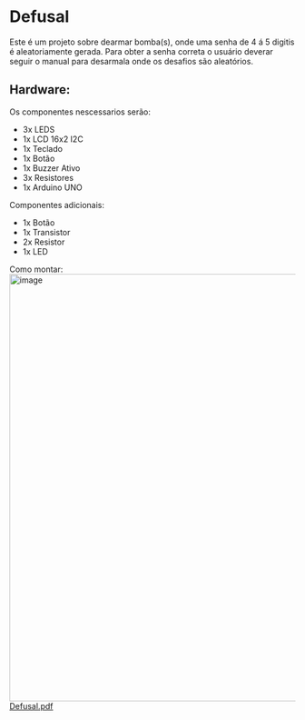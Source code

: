 # Defusal
Este é um projeto sobre dearmar bomba(s), onde uma senha de 4 á 5 digitis é aleatoriamente gerada. 
Para obter a senha correta o usuário deverar seguir o manual para desarmala onde os desafios são aleatórios.

## Hardware:
Os componentes nescessarios serão:
* 3x LEDS
* 1x LCD 16x2 I2C
* 1x Teclado
* 1x Botão
* 1x Buzzer Ativo
* 3x Resistores
* 1x Arduino UNO
  
Componentes adicionais:
* 1x Botão
* 1x Transistor
* 2x Resistor
* 1x LED

Como montar:
<img width="1217" height="752" alt="image" src="https://github.com/user-attachments/assets/311d74a8-54b8-49f7-be06-24d9b6fb7d72" />
[Defusal.pdf](https://github.com/user-attachments/files/22867185/Defusal.pdf)

